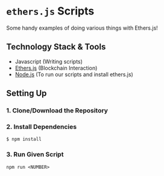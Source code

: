 # `ethers.js` Scripts

Some handy examples of doing various things with Ethers.js!

## Technology Stack & Tools

- Javascript (Writing scripts)
- [Ethers.js](https://docs.ethers.io/v5/) (Blockchain Interaction)
- [Node.js](https://nodejs.org/en/) (To run our scripts and install ethers.js)

## Setting Up

### 1. Clone/Download the Repository

### 2. Install Dependencies

```
$ npm install
```

### 3. Run Given Script

```
npm run <NUMBER>
```
